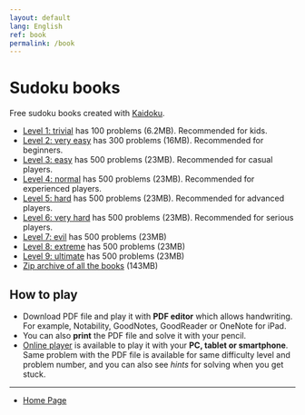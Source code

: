 ```yaml
---
layout: default
lang: English
ref: book
permalink: /book
---
```


# Sudoku books

Free sudoku books created with [Kaidoku](./).

* [Level 1: trivial](https://github.com/sekika/sudoku/raw/master/sudoku1.pdf) has 100 problems (6.2MB). Recommended for kids.
* [Level 2: very easy](https://github.com/sekika/sudoku/raw/master/sudoku2.pdf) has 300 problems (16MB). Recommended for beginners.
* [Level 3: easy](https://github.com/sekika/sudoku/raw/master/sudoku3.pdf) has 500 problems (23MB). Recommended for casual players.
* [Level 4: normal](https://github.com/sekika/sudoku/raw/master/sudoku4.pdf) has 500 problems (23MB). Recommended for experienced players.
* [Level 5: hard](https://github.com/sekika/sudoku/raw/master/sudoku5.pdf) has 500 problems (23MB). Recommended for advanced players.
* [Level 6: very hard](https://github.com/sekika/sudoku/raw/master/sudoku6.pdf) has 500 problems (23MB). Recommended for serious players.
* [Level 7: evil](https://github.com/sekika/sudoku/raw/master/sudoku7.pdf) has 500 problems (23MB)
* [Level 8: extreme](https://github.com/sekika/sudoku/raw/master/sudoku8.pdf) has 500 problems (23MB)
* [Level 9: ultimate](https://github.com/sekika/sudoku/raw/master/sudoku9.pdf) has 500 problems (23MB)
* [Zip archive of all the books](https://github.com/sekika/sudoku/archive/v1.0.zip) (143MB)

## How to play

* Download PDF file and play it with **PDF editor** which allows handwriting. For example, Notability, GoodNotes, GoodReader or OneNote for iPad.
* You can also **print** the PDF file and solve it with your pencil.
* [Online player](sudoku) is available to play it with your **PC, tablet or smartphone**. Same problem with the PDF file is available for same difficulty level and problem number, and you can also see *hints* for solving when you get stuck.

- - -

- [Home Page](./)
